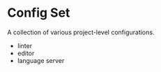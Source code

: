 # Config Set

A collection of various project-level configurations.

- linter
- editor
- language server
